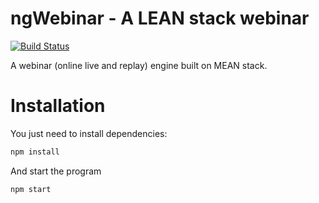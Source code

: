 # ngWebinar - A LEAN stack webinar

[![Build Status](https://ci.sherlockstd.io/buildStatus/icon?job=lpfe-webinar-mean)](https://ci.sherlockstd.io/job/lpfe-webinar-mean/)

A webinar (online live and replay) engine built on MEAN stack.

# Installation

You just need to install dependencies:

```bash
npm install
```

And start the program

```bash
npm start
```
